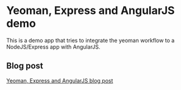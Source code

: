 # Yeoman, Express and AngularJS demo

This is a demo app that tries to integrate the yeoman workflow to a NodeJS/Express app with AngularJS.

## Blog post

[Yeoman, Express and AngularJS blog post](http://davidemoro.blogspot.it/2013/08/yeoman-express-and-angularjs.html)

